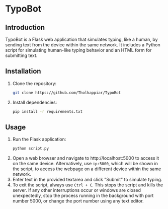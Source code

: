 # TypoBot

## Introduction
TypoBot is a Flask web application that simulates typing, like a human, by sending text from the device within the same network. It includes a Python script for simulating human-like typing behavior and an HTML form for submitting text.

## Installation

1. Clone the repository:
   ```bash
   git clone https://github.com/Tholkappiar/TypoBot

2. Install dependencies:
    ```bash
    pip install -r requirements.txt
## Usage
1. Run the Flask application:
    ```bash
    python script.py
2. Open a web browser and navigate to http://localhost:5000 to access it on the same device. Alternatively, use `ip:5000`, which will be shown in the script, to access the webpage on a different device within the same network.
3. Enter text in the provided textarea and click "Submit" to simulate typing.
4. To exit the script, always use `Ctrl + C`. This stops the script and kills the server. If any other interruptions occur or windows are closed unexpectedly, stop the process running in the background with port number 5000, or change the port number using any text editor.
